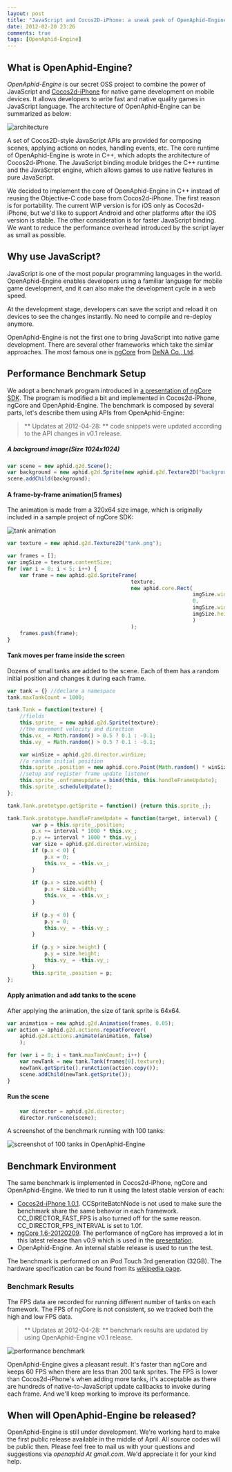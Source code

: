 ```yaml
---
layout: post
title: "JavaScript and Cocos2D-iPhone: a sneak peek of OpenAphid-Engine"
date: 2012-02-20 23:26
comments: true
tags: [OpenAphid-Engine]
---
```

## What is OpenAphid-Engine?

*OpenAphid-Engine* is our secret OSS project to combine the power of JavaScript and [Cocos2d-iPhone](http://www.cocos2d-iphone.org/) for native game development on mobile devices. It allows developers to write fast and native quality games in JavaScript language. The architecture of OpenAphid-Engine can be summarized as below:

<!-- more -->

![architecture](/images/architecture.jpg "Architecture of OpenAphid-Engine")

A set of Cocos2D-style JavaScript APIs are provided for composing scenes, applying actions on nodes, handling events, etc. The core runtime of OpenAphid-Engine is wrote in C++, which adopts the architecture of Cocos2d-iPhone. The JavaScript binding module bridges the C++ runtime and the JavaScript engine, which allows games to use native features in pure JavaScript.

We decided to implement the core of OpenAphid-Engine in C++ instead of reusing the Objective-C code base from Cocos2d-iPhone. The first reason is for portability. The current WIP version is for iOS only as Cocos2d-iPhone, but we'd like to support Android and other platforms after the iOS version is stable. The other consideration is for faster JavaScript binding. We want to reduce the performance overhead introduced by the script layer as small as possible.

Why use JavaScript?
-------------------
JavaScript is one of the most popular programming languages in the world. OpenAphid-Engine enables developers using a familiar language for mobile game development, and it can also make the development cycle in a web speed. 

At the development stage, developers can save the script and reload it on devices to see the changes instantly. No need to compile and re-deploy anymore.

OpenAphid-Engine is not the first one to bring JavaScript into native game development. There are several other frameworks which take the similar approaches. The most famous one is [ngCore](https://developer.mobage.com/) from [DeNA Co., Ltd](http://dena.jp/intl/).

Performance Benchmark Setup
---------------------------
We adopt a benchmark program introduced in [a presentation of ngCore SDK](http://www.slideshare.net/devsumi/17a6smartphone-xplatform). The program is modified a bit and implemented in Cocos2d-iPhone, ngCore and OpenAphid-Engine. The benchmark is composed by several parts, let's describe them using APIs from OpenAphid-Engine:

> ** Updates at 2012-04-28: ** code snippets were updated according to the API changes in v0.1 release.

##### A background image(Size 1024x1024)
``` javascript
var scene = new aphid.g2d.Scene();
var background = new aphid.g2d.Sprite(new aphid.g2d.Texture2D("background.png"));
scene.addChild(background);
```
#### A frame-by-frame animation(5 frames)
The animation is made from a 320x64 size image, which is originally included in a sample project of ngCore SDK:

![tank animation](/images/tank.png "Tank")
``` javascript
var texture = new aphid.g2d.Texture2D("tank.png");

var frames = [];
var imgSize = texture.contentSize;
for (var i = 0; i < 5; i++) {
	var frame = new aphid.g2d.SpriteFrame(
										texture, 
										new aphid.core.Rect(
															imgSize.width * i / 5, 
															0, 
															imgSize.width / 5, 
															imgSize.height
															)
										);
	frames.push(frame);
}
```
#### Tank moves per frame inside the screen
Dozens of small tanks are added to the scene. Each of them has a random initial position and changes it during each frame.
``` javascript
var tank = {} //declare a namespace
tank.maxTankCount = 1000;

tank.Tank = function(texture) {
	//fields
	this.sprite_ = new aphid.g2d.Sprite(texture);
	//the movement velocity and direction
	this.vx_ = Math.random() > 0.5 ? 0.1 : -0.1;
	this.vy_ = Math.random() > 0.5 ? 0.1 : -0.1;

	var winSize = aphid.g2d.director.winSize;
	//a random initial position
	this.sprite_.position = new aphid.core.Point(Math.random() * winSize.width, Math.random() * winSize.height);
	//setup and register frame update listener
	this.sprite_.onframeupdate = bind(this, this.handleFrameUpdate);
	this.sprite_.scheduleUpdate();
};

tank.Tank.prototype.getSprite = function() {return this.sprite_;};

tank.Tank.prototype.handleFrameUpdate = function(target, interval) {
		var p = this.sprite_.position;
		p.x += interval * 1000 * this.vx_;
		p.y += interval * 1000 * this.vy_;
		var size = aphid.g2d.director.winSize;
		if (p.x < 0) {
			p.x = 0;
			this.vx_ = -this.vx_;
		}
		
		if (p.x > size.width) {
			p.x = size.width;
			this.vx_ = -this.vx_;
		}
		
		if (p.y < 0) {
			p.y = 0;
			this.vy_ = -this.vy_;
		}
		
		if (p.y > size.height) {
			p.y = size.height;
			this.vy_ = -this.vy_;
		}
		this.sprite_.position = p;
};
```
#### Apply animation and add tanks to the scene
After applying the animation, the size of tank sprite is 64x64.
```javascript
var animation = new aphid.g2d.Animation(frames, 0.05);
var action = aphid.g2d.actions.repeatForever(
	aphid.g2d.actions.animate(animation, false)
	);

for (var i = 0; i < tank.maxTankCount; i++) {
	var newTank = new tank.Tank(frames[0].texture);
	newTank.getSprite().runAction(action.copy());
	scene.addChild(newTank.getSprite());
}
```
#### Run the scene
```javascript
	var director = aphid.g2d.director;
	director.runScene(scene);
```

A screenshot of the benchmark running with 100 tanks:

![screenshot of 100 tanks in OpenAphid-Engine](/images/screenshot_openaphid_100tanks.png "Screenshot")

Benchmark Environment
---------------------
The same benchmark is implemented in Cocos2d-iPhone, ngCore and OpenAphid-Engine. We tried to run it using the latest stable version of each:

+ [Cocos2d-iPhone 1.0.1](http://www.cocos2d-iphone.org/download). CCSpriteBatchNode is not used to make sure the benchmark share the same behavior in each framework. CC_DIRECTOR_FAST_FPS is also turned off for the same reason. CC_DIRECTOR_FPS_INTERVAL is set to 1.0f.
+ [ngCore 1.6-20120209](https://developer.mobage.com/). The performance of ngCore has improved a lot in this latest release than v0.9 which is used in the [presentation](http://www.slideshare.net/devsumi/17a6smartphone-xplatform).
+ OpenAphid-Engine. An internal stable release is used to run the test.

The benchmark is performed on an iPod Touch 3rd generation (32GB). The hardware specification can be found from its [wikipedia page](http://en.wikipedia.org/wiki/IPod_Touch).

<h3 id="benchmark">Benchmark Results</h3>
The FPS data are recorded for running different number of tanks on each framework. The FPS of ngCore is not consistent, so we tracked both the high and low FPS data.

> ** Updates at 2012-04-28: ** benchmark results are updated by using OpenAphid-Engine v0.1 release.

![performance benchmark](/images/tank_benchmark_fps_v0.1.jpg "Benchmark Results (Updated at 2012-04-28)")

OpenAphid-Engine gives a pleasant result. It's faster than ngCore and keeps 60 FPS when there are less than 200 tank sprites. The FPS is lower than Cocos2d-iPhone's when adding more tanks, it's acceptable as there are hundreds of native-to-JavaScript update callbacks to invoke during each frame. And we'll keep working to improve its performance.

When will OpenAphid-Engine be released?
---------------------------------
OpenAphid-Engine is still under development. We're working hard to make the first public release available in the middle of April. All source codes will be public then. Please feel free to mail us with your questions and suggestions via *openaphid At gmail.com*. We'd appreciate it for your kind help.
